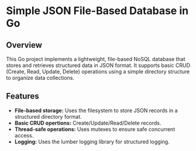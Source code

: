 # Simple JSON File-Based Database in Go

## Overview

This Go project implements a lightweight, file-based NoSQL database that stores and retrieves structured data in JSON format. It supports basic CRUD (Create, Read, Update, Delete) operations using a simple directory structure to organize data collections.

## Features

* **File-based storage:** Uses the filesystem to store JSON records in a structured directory format.
* **Basic CRUD opertions:** Create/Update/Read/Delete records.
* **Thread-safe operations:** Uses mutexes to ensure safe concurrent access.
* **Logging:** Uses the lumber logging library for structured logging. 
